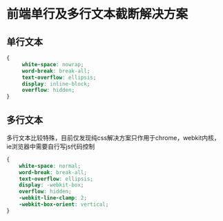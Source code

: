 # 前端单行及多行文本截断解决方案

## 单行文本

```css
{
     white-space: nowrap;
     word-break: break-all;
     text-overflow: ellipsis;
     display: inline-block;
     overflow: hidden;
}
```

## 多行文本

多行文本比较特殊，目前仅发现纯css解决方案只作用于chrome，webkit内核，ie浏览器中需要自行写js代码控制

```css
{
	white-space: normal;
    word-break: break-all;
    text-overflow: ellipsis;
    display: -webkit-box;
    overflow: hidden;
    -webkit-line-clamp: 2;
    -webkit-box-orient: vertical;
}
```

